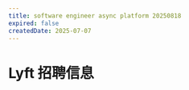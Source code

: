 ```yaml
---
title: software engineer async platform 20250818
expired: false
createdDate: 2025-07-07
---
```


# Lyft 招聘信息

<JobPostingTable job-posting-json-path="lyft/data/software-engineer-20250818" />
